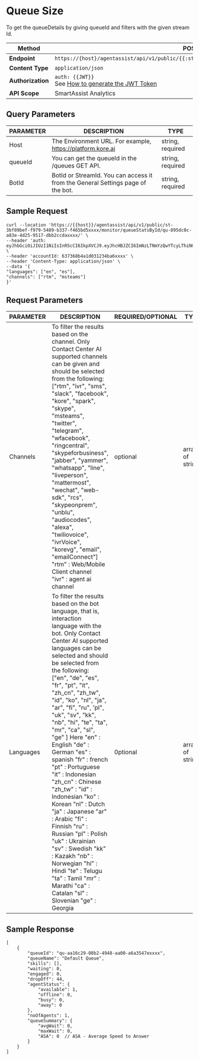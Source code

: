 # Queue Size

To get the queueDetails by giving queueId and filters with the given stream Id.

| **Method**       | POST                                                           |
|--------------|----------------------------------------------------------------|
| **Endpoint**     | `https://{host}/agentassist/api/v1/public/{{:streamId}}/monitor/queueStatsById/{{:queueId}}` |
| **Content Type** | `application/json`                                             |
| **Authorization**| `auth: {{JWT}}` <br>See [How to generate the JWT Token](../automation/api-introduction.md#generating-the-jwt-token)|
| **API Scope**    | SmartAssist Analytics                                          |

## Query Parameters

| **PARAMETER** | **DESCRIPTION**                                                       | **TYPE**          |
|-----------|-------------------------------------------------------------------|---------------|
| Host      | The Environment URL. For example, https://platform.kore.ai     | string, required |
| queueId   | You can get the queueId in the /queues GET API.                   | string, required |
| BotId     | BotId or StreamId. You can access it from the General Settings page of the bot. | string, required |

## Sample Request

```
curl --location 'https://{{host}}/agentassist/api/v1/public/st-3bf09bef-f979-5489-b337-f465bd5xxxx/monitor/queueStatsById/qu-895dc0c-a83e-4d25-9517-dbb2ccdaxxxx/' \
--header 'auth: eyJhbGciOiJIUzI1NiIsInR5cCI6IkpXVCJ9.eyJhcHBJZCI6ImNzLTNmYzQwYTcyLThiNGUtNWNlMy1iY2E3LThjYTcwZTQxYTQwZCJ9.ssiizteAJB0pdV2BYhILSRp12TAJ2V4cHWzpjp3SU8I' \
--header 'accountId: 637368b4a1d031234ba6xxxx' \
--header 'Content-Type: application/json' \
--data '{
"languages": ["en", "es"],
"channels": ["rtm", "msteams"]
}'
```
## Request Parameters

| PARAMETER | DESCRIPTION | REQUIRED/OPTIONAL | TYPE |
|-----------|-------------|-------------------|------|
| Channels  | To filter the results based on the channel. Only Contact Center AI supported channels can be given and should be selected from the following: <br> ["rtm", "ivr", "sms", "slack", "facebook", "kore", "spark", "skype", "msteams", "twitter", "telegram", "wfacebook", "ringcentral", "skypeforbusiness", "jabber", "yammer", "whatsapp", "line", "liveperson", "mattermost", "wechat", "web-sdk", "rcs", "skypeonprem", "unblu", "audiocodes", "alexa", "twiliovoice", "ivrVoice", "korevg", "email", "emailConnect"] <br> "rtm" : Web/Mobile Client channel <br> "ivr" : agent ai channel | optional | array of strings |
| Languages | To filter the results based on the bot language, that is, interaction language with the bot. Only Contact Center AI supported languages can be selected and should be selected from the following: <br> ["en", "de", "es", "fr", "pt", "it", "zh_cn", "zh_tw", "id", "ko", "nl", "ja", "ar", "fi", "ru", 'pl", "uk", "sv", "kk", "nb", "hi", "te", "ta", "mr", "ca", "sl", "ge" ] Here "en" : English "de" : German "es" : spanish "fr" : french "pt" : Portuguese "it" : Indonesian "zh_cn" : Chinese "zh_tw" : "id" : Indonesian "ko" : Korean "nl" : Dutch "ja" : Japanese "ar" : Arabic "fi" : Finnish "ru" : Russian "pl" : Polish "uk" : Ukrainian "sv" : Swedish "kk" : Kazakh "nb" : Norwegian "hi" : Hindi "te" : Telugu "ta" : Tamil "mr" : Marathi "ca" : Catalan "sl" : Slovenian "ge" : Georgia | 0ptional | array of strings |

## Sample Response

```
[
    {
        "queueId": "qu-aa16c29-08b2-4948-aa00-a6a3547exxxx",
        "queueName": "Default Queue",
        "skills": [],
        "waiting": 0,
        "engaged": 0,
        "dropOff": 44,
        "agentStatus": {
            "available": 1,
            "offline": 0,
            "busy": 0,
            "away": 0
        },
        "noOfAgents": 1,
        "queueSummary": {
            "avgWait": 0,
            "maxWait": 0,
            "ASA": 0  // ASA - Average Speed to Answer
        }
    }
]
```